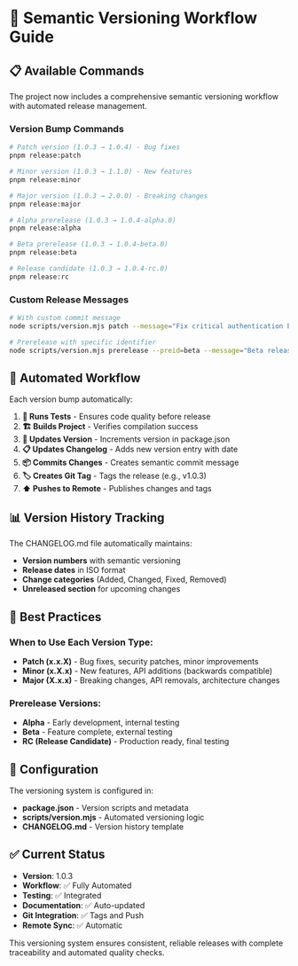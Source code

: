 # 🔄 Semantic Versioning Workflow Guide

## 📋 Available Commands

The project now includes a comprehensive semantic versioning workflow with automated release management.

### Version Bump Commands

```bash
# Patch version (1.0.3 → 1.0.4) - Bug fixes
pnpm release:patch

# Minor version (1.0.3 → 1.1.0) - New features
pnpm release:minor

# Major version (1.0.3 → 2.0.0) - Breaking changes
pnpm release:major

# Alpha prerelease (1.0.3 → 1.0.4-alpha.0)
pnpm release:alpha

# Beta prerelease (1.0.3 → 1.0.4-beta.0)
pnpm release:beta

# Release candidate (1.0.3 → 1.0.4-rc.0)
pnpm release:rc
```

### Custom Release Messages

```bash
# With custom commit message
node scripts/version.mjs patch --message="Fix critical authentication bug"

# Prerelease with specific identifier
node scripts/version.mjs prerelease --preid=beta --message="Beta release with new features"
```

## 🚀 Automated Workflow

Each version bump automatically:

1. **🧪 Runs Tests** - Ensures code quality before release
2. **🏗️ Builds Project** - Verifies compilation success
3. **📝 Updates Version** - Increments version in package.json
4. **📋 Updates Changelog** - Adds new version entry with date
5. **📦 Commits Changes** - Creates semantic commit message
6. **🏷️ Creates Git Tag** - Tags the release (e.g., v1.0.3)
7. **⬆️ Pushes to Remote** - Publishes changes and tags

## 📊 Version History Tracking

The CHANGELOG.md file automatically maintains:

- **Version numbers** with semantic versioning
- **Release dates** in ISO format
- **Change categories** (Added, Changed, Fixed, Removed)
- **Unreleased section** for upcoming changes

## 🎯 Best Practices

### When to Use Each Version Type:

- **Patch (x.x.X)** - Bug fixes, security patches, minor improvements
- **Minor (x.X.x)** - New features, API additions (backwards compatible)
- **Major (X.x.x)** - Breaking changes, API removals, architecture changes

### Prerelease Versions:

- **Alpha** - Early development, internal testing
- **Beta** - Feature complete, external testing
- **RC (Release Candidate)** - Production ready, final testing

## 🔧 Configuration

The versioning system is configured in:

- **package.json** - Version scripts and metadata
- **scripts/version.mjs** - Automated versioning logic
- **CHANGELOG.md** - Version history template

## ✅ Current Status

- **Version**: 1.0.3
- **Workflow**: ✅ Fully Automated
- **Testing**: ✅ Integrated
- **Documentation**: ✅ Auto-updated
- **Git Integration**: ✅ Tags and Push
- **Remote Sync**: ✅ Automatic

This versioning system ensures consistent, reliable releases with complete traceability and automated quality checks.
